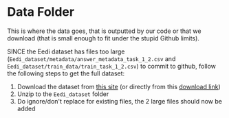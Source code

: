 # Data Folder

This is where the data goes, that is outputted by our code or that we download (that is small enough to fit under the stupid Github limits).

SINCE the Eedi dataset has files too large (`Eedi_dataset/metadata/answer_metadata_task_1_2.csv` and `Eedi_dataset/train_data/train_task_1_2.csv`) to commit to github, follow the following steps to get the full dataset:

1. Download the dataset from [this site](https://eedi.com/projects/neurips-education-challenge) (or directly from this [download link](https://dqanonymousdata.blob.core.windows.net/neurips-public/data.zip))
1. Unzip to the `Eedi_dataset` folder
1. Do ignore/don't replace for existing files, the 2 large files should now be added

